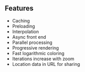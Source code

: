 ## Features
- Caching
- Preloading
- Interpolation
- Async front end
- Parallel processing
- Progressive rendering
- Fast logarithmic coloring
- Iterations increase with zoom
- Location data in URL for sharing